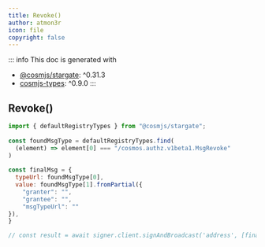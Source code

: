 ```yaml
---
title: Revoke()
author: atmon3r
icon: file
copyright: false
---
```


::: info
This doc is generated with 
- [@cosmjs/stargate](https://www.npmjs.com/package/@cosmjs/stargate): ^0.31.3
- [cosmjs-types](https://www.npmjs.com/package/cosmjs-types): ^0.9.0
:::
  
## Revoke()
 
```js
import { defaultRegistryTypes } from "@cosmjs/stargate";
 
const foundMsgType = defaultRegistryTypes.find(
  (element) => element[0] === "/cosmos.authz.v1beta1.MsgRevoke"
)
  
const finalMsg = {
  typeUrl: foundMsgType[0],
  value: foundMsgType[1].fromPartial({
    "granter": "",
    "grantee": "",
    "msgTypeUrl": ""
}),
}

// const result = await signer.client.signAndBroadcast('address', [finalMsg], "auto", "")
 
```
   
